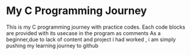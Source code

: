 # My C Programming Journey
This is my C programming journey with practice codes. 
Each code blocks are provided with its usecase in the program as comments
As a beginner,due to lack of content and project i had worked , i am simply pushing my learning journey to github